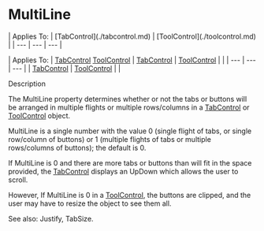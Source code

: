 




<h1 class="heading"><span class="name">MultiLine</span></h1>
| Applies To: | [TabControl](./tabcontrol.md) | [ToolControl](./toolcontrol.md) |
| --- | --- | ---  |

| Applies To: | [TabControl](./tabcontrol.md) [ToolControl](./toolcontrol.md) | [TabControl](./tabcontrol.md) | [ToolControl](./toolcontrol.md) |  |
| --- | --- | ---  |
| [TabControl](./tabcontrol.md) | [ToolControl](./toolcontrol.md) |  |


Description


The MultiLine property determines whether or not the tabs or buttons will be arranged in multiple flights or multiple rows/columns in a [TabControl](./tabcontrol.md) or [ToolControl](./toolcontrol.md) object.


MultiLine is a single number with the value 0 (single flight of tabs, or single row/column of buttons) or 1 (multiple flights of tabs or multiple rows/columns of buttons); the default is 0.


If MultiLine is 0 and there are more tabs or buttons than will fit in the space provided, the [TabControl](./tabcontrol.md) displays an UpDown which allows the user to scroll.


However, If MultiLine is 0 in a [ToolControl](./toolcontrol.md), the buttons are clipped, and the user may have to resize the object to see them all.


See also: Justify, TabSize.



